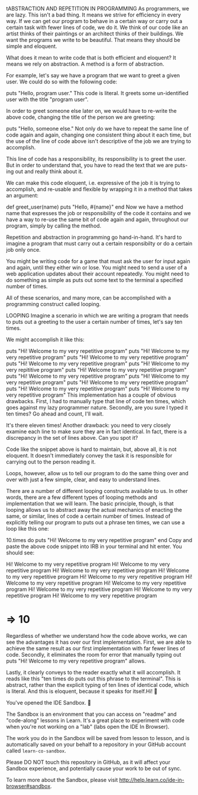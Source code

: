 tABSTRACTION AND REPETITION IN PROGRAMMING
As programmers, we are lazy. This isn't a bad thing. It means we strive for efficiency in every way. If we can get our program to behave in a certain way or carry out a certain task with fewer lines of code, we do it. We think of our code like an artist thinks of their paintings or an architect thinks of their buildings. We want the programs we write to be beautiful. That means they should be simple and eloquent.

What does it mean to write code that is both efficient and eloquent? It means we rely on abstraction. A method is a form of abstraction.

For example, let's say we have a program that we want to greet a given user. We could do so with the following code:

puts "Hello, program user."
This code is literal. It greets some un-identified user with the title "program user".

In order to greet someone else later on, we would have to re-write the above code, changing the title of the person we are greeting:

puts "Hello, someone else."
Not only do we have to repeat the same line of code again and again, changing one consistent thing about it each time, but the use of the line of code above isn't descriptive of the job we are trying to accomplish.

This line of code has a responsibility, its responsibility is to greet the user. But in order to understand that, you have to read the text that we are puts-ing out and really think about it.

We can make this code eloquent, i.e. expressive of the job it is trying to accomplish, and re-usable and flexible by wrapping it in a method that takes an argument:

def greet_user(name)
  puts "Hello, #{name}"
end
Now we have a method name that expresses the job or responsibility of the code it contains and we have a way to re-use the same bit of code again and again, throughout our program, simply by calling the method.

Repetition and abstraction in programming go hand-in-hand. It's hard to imagine a program that must carry out a certain responsibilty or do a certain job only once.

You might be writing code for a game that must ask the user for input again and again, until they either win or lose. You might need to send a user of a web application updates about their account repeatedly. You might need to do something as simple as puts out some text to the terminal a specified number of times.

All of these scenarios, and many more, can be accomplished with a programming construct called looping.

LOOPING
Imagine a scenario in which we are writing a program that needs to puts out a greeting to the user a certain number of times, let's say ten times.

We might accomplish it like this:

puts "Hi! Welcome to my very repetitive program"
puts "Hi! Welcome to my very repetitive program"
puts "Hi! Welcome to my very repetitive program"
puts "Hi! Welcome to my very repetitive program"
puts "Hi! Welcome to my very repititive program"
puts "Hi! Welcome to my very repetitive program"
puts "Hi! Welcome to my very repetitive program"
puts "Hi! Welcome to my very repetitive program"
puts "Hi! Welcome to my very repetitive program"
puts "Hi! Welcome to my very repetitive program"
puts "Hi! Welcome to my very repetitive program"
This implementation has a couple of obvious drawbacks. First, I had to manually type that line of code ten times, which goes against my lazy programmer nature. Secondly, are you sure I typed it ten times? Go ahead and count, I'll wait.

It's there eleven times! Another drawback: you need to very closely examine each line to make sure they are in fact identical. In fact, there is a discrepancy in the set of lines above. Can you spot it?

Code like the snippet above is hard to maintain, but, above all, it is not eloquent. It doesn't immediately convey the task it is responsible for carrying out to the person reading it.

Loops, however, allow us to tell our program to do the same thing over and over with just a few simple, clear, and easy to understand lines.

There are a number of different looping constructs available to us. In other words, there are a few different types of looping methods and implementation that we will learn. The basic principle, though, is that looping allows us to abstract away the actual mechanics of enacting the same, or similar, lines of code a certain number of times. Instead of explicitly telling our program to puts out a phrase ten times, we can use a loop like this one:

10.times do 
  puts "Hi! Welcome to my very repetitive program"
end
Copy and paste the above code snippet into IRB in your terminal and hit enter. You should see:

Hi! Welcome to my very repetitive program
Hi! Welcome to my very repetitive program
Hi! Welcome to my very repetitive program
Hi! Welcome to my very repetitive program
Hi! Welcome to my very repetitive program
Hi! Welcome to my very repetitive program
Hi! Welcome to my very repetitive program
Hi! Welcome to my very repetitive program
Hi! Welcome to my very repetitive program
Hi! Welcome to my very repetitive program
# => 10 
Regardless of whether we understand how the code above works, we can see the advantages it has over our first implementation. First, we are able to achieve the same result as our first implementation with far fewer lines of code. Secondly, it eliminates the room for error that manually typing out puts "Hi! Welcome to my very repetitive program" allows.

Lastly, it clearly conveys to the reader exactly what it will accomplish. It reads like this "ten times do puts out this phrase to the terminal". This is abstract, rather than the explicit typing of ten lines of identical code, which is literal. And this is eloquent, because it speaks for itself.Hi! 👋

You've opened the IDE Sandbox. 🎉

The Sandbox is an environment that you can access on "readme" and "code-along" lessons in Learn. It's a great place to experiment with code when you're not working on a "lab" (labs open the IDE In Browser).

The work you do in the Sandbox will be saved from lesson to lesson, and is automatically saved on your behalf to a repository in your GitHub account called `learn-co-sandbox`.

Please DO NOT touch this repository in GitHub, as it will affect your Sandbox experience, and potentially cause your work to be out of sync.

To learn more about the Sandbox, please visit http://help.learn.co/ide-in-browser#sandbox.
